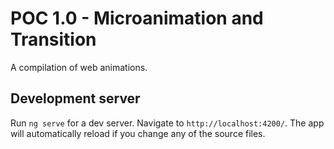 # POC 1.0 - Microanimation and Transition

A compilation of web animations.

## Development server

Run `ng serve` for a dev server. Navigate to `http://localhost:4200/`. The app will automatically reload if you change any of the source files.
